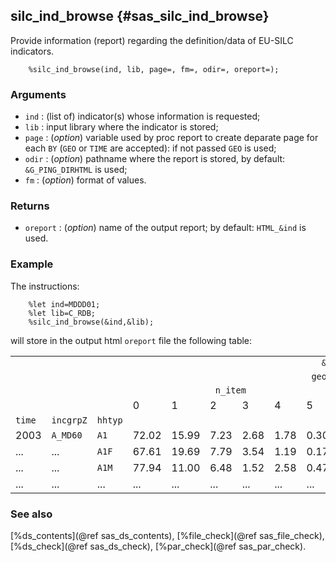 ## silc_ind_browse {#sas_silc_ind_browse}
Provide information (report) regarding the definition/data of EU-SILC indicators. 

~~~sas
	%silc_ind_browse(ind, lib, page=, fm=, odir=, oreport=);
~~~

### Arguments
* `ind` : (list of) indicator(s) whose information is requested;
* `lib` : input library where the indicator is stored;
* `page` : (_option_) variable used by proc report to create deparate page for each `BY` (`GEO` or `TIME` are accepted): 
	if not passed `GEO` is used;
* `odir` : (_option_) pathname where the report is stored, by default: `&G_PING_DIRHTML` is used;
* `fm` : (_option_) format of values.

### Returns
* `oreport` : (_option_) name of the output report; by default: `HTML_&ind` is used.

### Example
The instructions:

~~~sas
	%let ind=MDDD01;
	%let lib=C_RDB;
 	%silc_ind_browse(&ind,&lib);
~~~
will store in the output html `oreport` file the following table:
<table>
 <tr>
 <td colspan="18" align="center"><code>&ind</code></td>
 </tr>
 <tr>
 <td colspan="18" align="center"><code>geo = AT</code></td>
 </tr>
 <tr>
  <td colspan="3"> </td> 
 <td colspan="6" align="center"><code>n_item</code></td> 
 <td colspan="2"> </td> 
 <td colspan="6" align="center"><code>n_item</code></td>
 <td> </td> 
 </tr>
 <tr>
 <td colspan="3"> </td> 
 <td>0</td> <td>1</td> <td>2</td> <td>3</td> <td>4</td> <td>5</td> 
 <td colspan="2"> </td> 
 <td>0</td> <td>1</td> <td>2</td> <td>3</td> <td>4</td> <td>5</td> 
 <td> </td> 
 </tr>
 <tr> 
 <td><code>time</code></td> <td><code>incgrpZ</code></td> <td><code>hhtyp</code></td> 
 <td colspan="6"> </td> 
 <td><code>totnobs</code></td> <td><code>unrel</code></td> 
 <td><code>nobs</code></td> <td><code>nobs</code></td>  <td><code>nobs</code></td> <td><code>nobs</code></td> <td><code>nobs</code></td> <td><code>nobs</code></td> 
 <td><code>weight</code></td> 
 </tr>
 <tr> 
 <td>2003</td> <td><code>A_MD60</code></td>  <td><code>A1</code></td>  <td>72.02</td> <td>15.99</td> <td>7.23</td> <td>2.68</td> <td>1.78</td> <td>0.30</td> <td>857</td> <td>0</td> <td>632</td> <td>146</td> <td>70</td> <td>29</td> <td>17</td> <td>3</td> <td>4839214</td>
 </tr>
 <tr> 
 <td>...</td>  <td>...</td> <td><code>A1F</code></td>  <td>67.61</td> <td>19.69</td> <td>7.79</td> <td>3.54</td> <td>1.19</td> <td>0.17</td> <td>557</td> <td>0</td> <td>373</td> <td>108</td> <td>45</td> <td>22</td> <td>8</td> <td>1</td> <td>2776244</td>
 </tr>
 <tr> 
 <td>...</td>  <td>...</td> <td><code>A1M</code></td>  <td>77.94</td> <td>11.00</td> <td>6.48</td> <td>1.52</td> <td>2.58</td> <td>0.47</td> <td>340</td> <td>0</td> <td>259</td> <td>38</td> <td>25</td> <td>7</td> <td>9</td> <td>2</td> <td>2062971</td>
 </tr>
 <tr> 
 <td>...</td>  <td>...</td> <td>...</td>  <td>...</td> <td>...</td> <td>...</td> <td>...</td> <td>...</td> <td>...</td> <td>...</td> <td>...</td> <td>...</td> <td>...</td> <td>...</td> <td>...</td> <td>...</td> <td>...</td> <td>...</td>
</tr>
</table>

### See also
[%ds_contents](@ref sas_ds_contents), [%file_check](@ref sas_file_check), [%ds_check](@ref sas_ds_check),
[%par_check](@ref sas_par_check).
